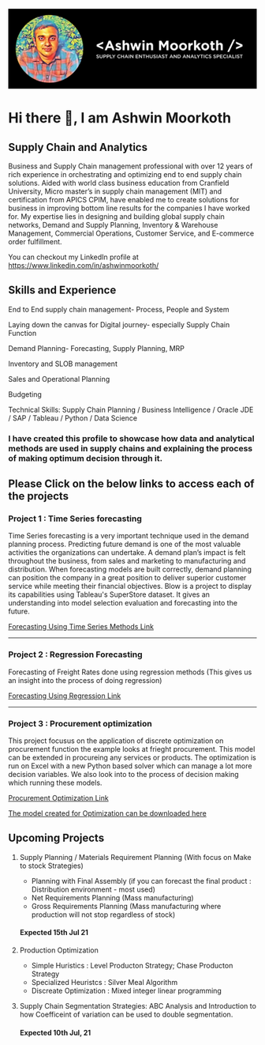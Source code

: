 ![Supply Chain and Analytics](https://github.com/ashwinmoorkoth1/ashwinmoorkoth1/blob/main/Ashwin%20(1).png)

# Hi there 👋, I am Ashwin Moorkoth
## Supply Chain and Analytics

Business and Supply Chain management professional with over 12 years of rich experience in orchestrating and optimizing end to end supply chain solutions. Aided with world class business education from Cranfield University, Micro master’s in supply chain management (MIT) and certification from APICS CPIM, have enabled me to create solutions for business in improving bottom line results for the companies I have worked for. My expertise lies in designing and building global supply chain networks, Demand and Supply Planning, Inventory & Warehouse Management, Commercial Operations, Customer Service, and E-commerce order fulfillment.

You can checkout my LinkedIn profile at https://www.linkedin.com/in/ashwinmoorkoth/

## Skills and Experience

End to End supply chain management- Process, People and System

Laying down the canvas for Digital journey- especially Supply Chain Function

Demand Planning- Forecasting, Supply Planning, MRP

Inventory and SLOB management

Sales and Operational Planning

Budgeting

Technical Skills: Supply Chain Planning  / Business Intelligence  / Oracle JDE / SAP / Tableau / Python / Data Science


### I have created this profile to showcase how data and analytical methods are used in supply chains and explaining the process of making optimum decision through it.


## Please Click on the below links to access each of the projects

###  Project 1 : Time Series forecasting
Time Series forecasting is a very important technique used in the demand planning process. Predicting future demand is one of the most valuable activities the organizations can undertake. A demand plan’s impact is felt throughout the business, from sales and marketing to manufacturing and distribution. When forecasting models are built correctly, demand planning can position the company in a great position to deliver superior customer service while meeting their financial objectives.
Blow is a project to display its capabilities using Tableau's SuperStore dataset. It gives an understanding into model selection evaluation and forecasting into the future.

[Forecasting Using Time Series Methods Link](https://github.com/ashwinmoorkoth1/Forecasting_Using_Time_Series/blob/main/Forecasting%201%20.ipynb)
_____

###  Project 2 : Regression Forecasting
Forecasting of Freight Rates done using regression methods (This gives us an insight into the process of doing regression)

[Forecasting Using Regression Link](https://github.com/ashwinmoorkoth1/Forecasting_Regression_FreightRates/blob/main/Forecasting%20Regression.ipynb)
_____
###  Project 3 : Procurement optimization
This project focusus on the application of discrete optimization on procurement function the example looks at frieght procurement. This model can be extended in procureing any services or products. The optimization is run on Excel with a new Python based solver which can manage a lot more decision variables.
We also look into to the process of decision making which running these models.

[Procurement Optimization Link](https://github.com/ashwinmoorkoth1/Procurement-Optimization/blob/main/Procurement%20Optimization.ipynb)

[The model created for Optimization can be downloaded here](https://github.com/ashwinmoorkoth1/Procurement-Optimization/blob/main/Tender%20New.xlsx)

## Upcoming Projects

1. Supply Planning / Materials Requirement Planning (With focus on Make to stock Strategies)
   - Planning with Final Assembly (if you can forecast the final product : Distribution environment - most used)
   - Net Requirements Planning (Mass manufacturing)
   - Gross Requirements Planning (Mass manufacturing where production will not stop regardless of stock)
   #### Expected 15th Jul 21
   
2. Production Optimization
   - Simple Huristics : Level	Producton Strategy;  Chase	Producton Strategy
   - Specialized	Heuristcs : Silver Meal Algorithm
   - Discreate Optimization : Mixed integer linear programming
   
4. Supply Chain Segmentation Strategies: ABC Analysis and Introduction to how Coefficeint of variation can be used to double segmentation.
   #### Expected 10th Jul, 21


